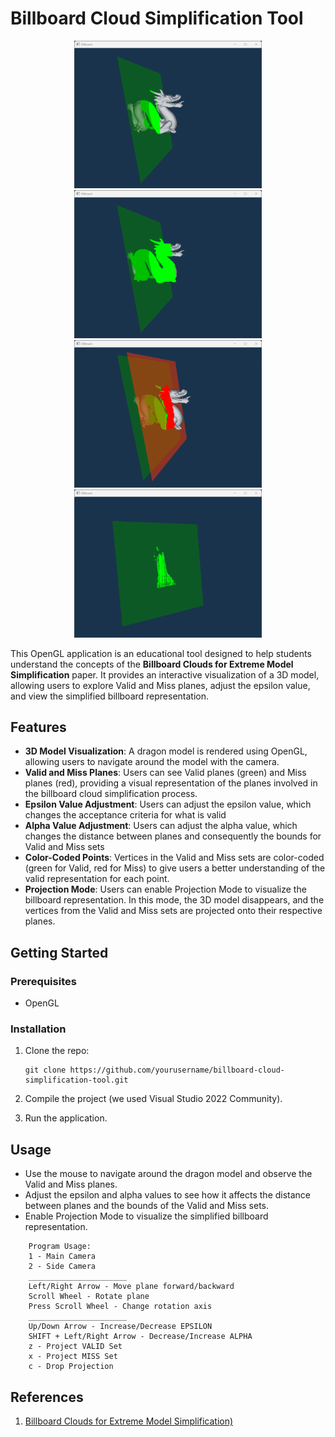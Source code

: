 # Billboard Cloud Simplification Tool


<p align="center">
    <img src="./images/image1.png" width="300" />
    <img src="./images/image2.png" width="300" /> 
    <img src="./images/image3.png" width="300" />
    <img src="./images/image4.png" width="300" />
</p>


This OpenGL application is an educational tool designed to help students understand the concepts of the **Billboard Clouds for Extreme Model Simplification** paper. It provides an interactive visualization of a 3D model, allowing users to explore Valid and Miss planes, adjust the epsilon value, and view the simplified billboard representation.

## Features

- **3D Model Visualization**: A dragon model is rendered using OpenGL, allowing users to navigate around the model with the camera.
- **Valid and Miss Planes**: Users can see Valid planes (green) and Miss planes (red), providing a visual representation of the planes involved in the billboard cloud simplification process.
- **Epsilon Value Adjustment**: Users can adjust the epsilon value, which changes the acceptance criteria for what is valid
- **Alpha Value Adjustment**: Users can adjust the alpha value, which changes the distance between planes and consequently the bounds for Valid and Miss sets
- **Color-Coded Points**: Vertices in the Valid and Miss sets are color-coded (green for Valid, red for Miss) to give users a better understanding of the valid representation for each point.
- **Projection Mode**: Users can enable Projection Mode to visualize the billboard representation. In this mode, the 3D model disappears, and the vertices from the Valid and Miss sets are projected onto their respective planes.

## Getting Started

### Prerequisites

- OpenGL

### Installation

1. Clone the repo:
   ```
   git clone https://github.com/yourusername/billboard-cloud-simplification-tool.git
   ```

2. Compile the project (we used Visual Studio 2022 Community).

3. Run the application.

## Usage

- Use the mouse to navigate around the dragon model and observe the Valid and Miss planes.
- Adjust the epsilon and alpha values to see how it affects the distance between planes and the bounds of the Valid and Miss sets.
- Enable Projection Mode to visualize the simplified billboard representation.

```
    Program Usage:
    1 - Main Camera
    2 - Side Camera
    ______________________
    Left/Right Arrow - Move plane forward/backward
    Scroll Wheel - Rotate plane
    Press Scroll Wheel - Change rotation axis
    ______________________
    Up/Down Arrow - Increase/Decrease EPSILON
    SHIFT + Left/Right Arrow - Decrease/Increase ALPHA
    z - Project VALID Set
    x - Project MISS Set
    c - Drop Projection
```

## References

1. [Billboard Clouds for Extreme Model Simplification)](https://graphics.cs.yale.edu/sites/default/files/bc03_0.pdf/)
